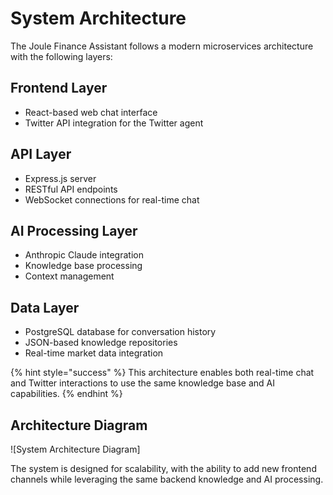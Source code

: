 # System Architecture

The Joule Finance Assistant follows a modern microservices architecture with the following layers:

## Frontend Layer

- React-based web chat interface
- Twitter API integration for the Twitter agent

## API Layer

- Express.js server
- RESTful API endpoints
- WebSocket connections for real-time chat

## AI Processing Layer

- Anthropic Claude integration
- Knowledge base processing
- Context management

## Data Layer

- PostgreSQL database for conversation history
- JSON-based knowledge repositories
- Real-time market data integration

{% hint style="success" %}
This architecture enables both real-time chat and Twitter interactions to use the same knowledge base and AI capabilities.
{% endhint %}

## Architecture Diagram

![System Architecture Diagram]

The system is designed for scalability, with the ability to add new frontend channels while leveraging the same backend knowledge and AI processing.
